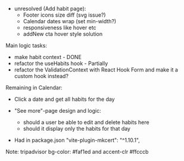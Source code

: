 * unresolved (Add habit page):
   - Footer icons size diff (svg issue?)
   - Calendar dates wrap (set min-width?)
   - responsiveness like hover etc
   - addNew cta hover style solution

Main logic tasks: 
   - make habit context - DONE
   - refactor the useHabits hook - Partially
   - refactor the ValidationContext with React Hook Form and make it a custom hook instead?


Remaining in Calendar:
* Click a date and get all habits for the day

* "See more"-page design and logic:
   - should a user be able to edit and delete habits here
   - should it display only the habits for that day



* Had in package.json
"vite-plugin-mkcert": "^1.10.1",

Note: tripadvisor bg-color: #faf1ed and accent-clr #ffcccb
